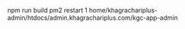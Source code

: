 npm run build
pm2 restart 1
home/khagrachariplus-admin/htdocs/admin.khagrachariplus.com/kgc-app-admin
